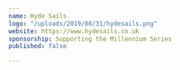 ```yaml
---
name: Hyde Sails
logo: "/uploads/2019/08/31/hydesails.png"
website: https://www.hydesails.co.uk
sponsorship: Supporting the Millennium Series
published: false

---
```

